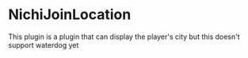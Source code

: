 # NichiJoinLocation
This plugin is a plugin that can display the player's city but this doesn't support waterdog yet

